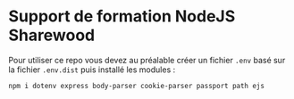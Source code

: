 # Support de formation NodeJS Sharewood

Pour utiliser ce repo vous devez au préalable créer un fichier `.env` basé sur la fichier `.env.dist` puis installé les modules :

```
npm i dotenv express body-parser cookie-parser passport path ejs
```